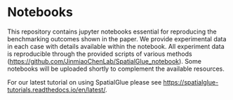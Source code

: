 # Notebooks

This repository contains jupyter notebooks essential for reproducing the benchmarking outcomes shown in the paper. We provide experimental data in each case with details available within the notebook. All experiment data is reproducible through the provided scripts of various methods (https://github.com/JinmiaoChenLab/SpatialGlue_notebook). Some notebooks will be uploaded shortly to complement the available resources. 

For our latest tutorial on using SpatialGlue please see https://spatialglue-tutorials.readthedocs.io/en/latest/.


